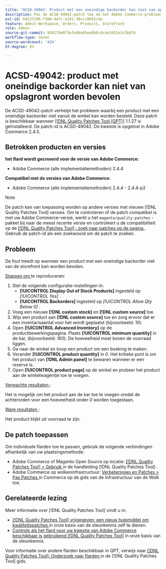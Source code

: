 ```yaml
---
title: "ACSD-49042: Product met een oneindige backorder kan niet van opslagront worden bevolen"
description: Pas de ACSD-49042-patch toe om het Adobe Commerce-probleem op te lossen, waarbij een product met een oneindige backorder niet van de winkel kan worden besteld.
exl-id: b9227296-f300-447c-a241-30ccc0691c9a
feature: Admin Workspace, Orders, Products, Storefront
role: Admin
source-git-commit: 958179e0f3efe08e65ea8b0c4c4e1015e3c5bb76
workflow-type: tm+mt
source-wordcount: '424'
ht-degree: 0%

---
```


# ACSD-49042: product met oneindige backorder kan niet van opslagront worden bevolen

De ACSD-49042-patch verhelpt het probleem waarbij een product met een oneindige backorder niet vanuit de winkel kan worden besteld. Deze patch is beschikbaar wanneer [[!DNL Quality Patches Tool (QPT)]](/help/announcements/adobe-commerce-announcements/magento-quality-patches-released-new-tool-to-self-serve-quality-patches.md) 1.1.27 is geïnstalleerd. De patch-id is ACSD-49042. De kwestie is opgelost in Adobe Commerce 2.4.5.

## Betrokken producten en versies

**het flard wordt gecreeerd voor de versie van Adobe Commerce:**

* Adobe Commerce (alle implementatiemethoden) 2.4.4

**Compatibel met de versies van Adobe Commerce:**

* Adobe Commerce (alle implementatiemethoden) 2.4.4 - 2.4.4-p2

>[!NOTE]
>
>De patch kan van toepassing worden op andere versies met nieuwe [!DNL Quality Patches Tool] versies. Om te controleren of de patch compatibel is met uw Adobe Commerce-versie, werkt u het `magento/quality-patches` -pakket bij naar de meest recente versie en controleert u de compatibiliteit op de [[!DNL Quality Patches Tool] : zoek naar patches op de pagina ](https://experienceleague.adobe.com/tools/commerce-quality-patches/index.html) . Gebruik de patch-id als een zoekwoord om de patch te zoeken.

## Probleem

De fout treedt op wanneer een product met een oneindige backorder niet van de storefront kan worden bevolen.

<u> Stappen om </u> te reproduceren:

1. Stel de volgende configuratie-instellingen in:
   * **[!UICONTROL Display Out of Stock Products]** ingesteld op *[!UICONTROL Yes]* .
   * **[!UICONTROL Backorders]** ingesteld op *[!UICONTROL Allow Qty Below 0]* .
1. Voeg een nieuwe **[!DNL custom stock]** en **[!DNL custom source]** toe.
1. Wijs een product aan **[!DNL custom source]** toe en zorg ervoor dat er een inventarisaantal voor het wordt geplaatst (bijvoorbeeld: *10*).
1. Open **[!UICONTROL Advanced Inventory]** op de productbewerkingspagina. Plaats **[!UICONTROL minimum quantity]** in de kar, (bijvoorbeeld: *160*). De hoeveelheid moet boven de voorraad liggen.
1. Ga naar de winkel en koop een product om een boeking te maken.
1. Verander **[!UICONTROL product quantity]** in *0*. Het kritieke punt is om het product van **[!DNL Admin panel]** te bewaren wanneer er een reserve is.
1. Open **[!UICONTROL product page]** op de winkel en probeer het product aan de winkelwagentje toe te voegen.

<u> Verwachte resultaten </u>:

Het is mogelijk om het product aan de kar toe te voegen omdat de achterorden voor een hoeveelheid onder *0* worden toegestaan.

<u> Ware resultaten </u>:

Het product blijkt uit voorraad te zijn.

## De patch toepassen

Om individuele flarden toe te passen, gebruik de volgende verbindingen afhankelijk van uw plaatsingsmethode:

* Adobe Commerce of Magento Open Source op locatie: [[!DNL Quality Patches Tool]  > Gebruik ](https://experienceleague.adobe.com/docs/commerce-operations/tools/quality-patches-tool/usage.html) in de handleiding [!DNL Quality Patches Tool] .
* Adobe Commerce op wolkeninfrastructuur: [ Verbeteringen en Patches > Pas Patches ](https://experienceleague.adobe.com/docs/commerce-cloud-service/user-guide/develop/upgrade/apply-patches.html) in Commerce op de gids van de Infrastructuur van de Wolk toe.

## Gerelateerde lezing

Meer informatie over [!DNL Quality Patches Tool] vindt u in:

* [[!DNL Quality Patches Tool]  vrijgegeven: een nieuw hulpmiddel om kwaliteitspatches ](/help/announcements/adobe-commerce-announcements/magento-quality-patches-released-new-tool-to-self-serve-quality-patches.md) in onze basis van de steunkennis zelf te dienen.
* [ Controle als het flard voor uw kwestie van Adobe Commerce beschikbaar is gebruikend  [!DNL Quality Patches Tool]](/help/support-tools/patches-available-in-qpt-tool/check-patch-for-magento-issue-with-magento-quality-patches.md) in onze basis van de steunkennis.

Voor informatie over andere flarden beschikbaar in QPT, verwijs naar [[!DNL Quality Patches Tool]: Onderzoek naar flarden ](https://experienceleague.adobe.com/tools/commerce-quality-patches/index.html) in de [!DNL Quality Patches Tool] gids.
